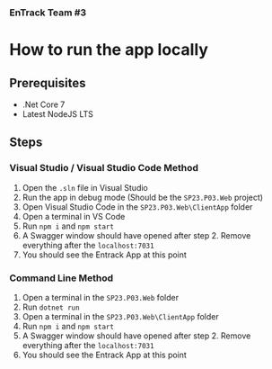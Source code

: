 ### EnTrack Team #3

# How to run the app locally

## Prerequisites
- .Net Core 7
- Latest NodeJS LTS

## Steps

### Visual Studio / Visual Studio Code Method

1. Open the `.sln` file in Visual Studio
2. Run the app in debug mode (Should be the `SP23.P03.Web` project)
3. Open Visual Studio Code in the `SP23.P03.Web\ClientApp` folder
4. Open a terminal in VS Code
5. Run `npm i` and `npm start`
6. A Swagger window should have opened after step 2. Remove everything after the `localhost:7031`
7. You should see the Entrack App at this point

### Command Line Method
1. Open a terminal in the `SP23.P03.Web` folder
2. Run `dotnet run`
3. Open a terminal in the `SP23.P03.Web\ClientApp` folder
4. Run `npm i` and `npm start`
5. A Swagger window should have opened after step 2. Remove everything after the `localhost:7031`
6. You should see the Entrack App at this point